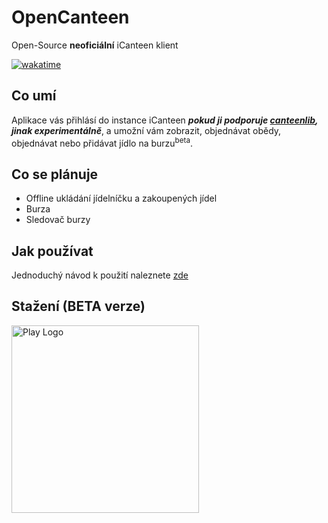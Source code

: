 # OpenCanteen
Open-Source **neoficiální** iCanteen klient 

[![wakatime](https://wakatime.com/badge/user/17178fab-a33c-430f-a764-7b3f26c7b966/project/e3ff9994-0026-4041-a529-1cb2041bdf4b.svg)](https://wakatime.com/badge/user/17178fab-a33c-430f-a764-7b3f26c7b966/project/e3ff9994-0026-4041-a529-1cb2041bdf4b)

## Co umí
Aplikace vás přihlásí do instance iCanteen ***pokud ji podporuje [canteenlib](https://github.com/hernikplays/canteenlib/blob/main/COMPATIBILITY.md), jinak experimentálně***, a umožní vám zobrazit, objednávat obědy, objednávat nebo přidávat jídlo na burzu<sup>beta</sup>.

## Co se plánuje
- Offline ukládání jídelníčku a zakoupených jídel
- Burza
- Sledovač burzy

## Jak používat
Jednoduchý návod k použití naleznete [zde](https://github.com/hernikplays/opencanteen/wiki/Pou%C5%BE%C3%ADv%C3%A1n%C3%AD-aplikace)

## Stažení (BETA verze)
<a href="https://play.google.com/store/apps/details?id=cz.hernikplays.opencanteen"><img src="https://play.google.com/intl/en_us/badges/static/images/badges/en_badge_web_generic.png" alt="Play Logo" width="300px"></a>
